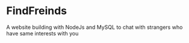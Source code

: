 # FindFreinds
A website building with NodeJs and MySQL to chat with strangers who have same interests with you